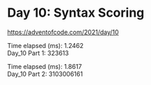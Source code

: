 # Day 10: Syntax Scoring #
https://adventofcode.com/2021/day/10

Time elapsed (ms): 1.2462\
Day_10 Part 1: 323613

Time elapsed (ms): 1.8617\
Day_10 Part 2: 3103006161
